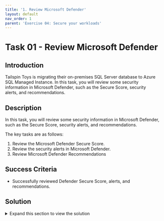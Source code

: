 ```yaml
---
title: '1. Review Microsoft Defender'
layout: default
nav_order: 1
parent: 'Exercise 04: Secure your workloads'
---
```


# Task 01 - Review Microsoft Defender

## Introduction

Tailspin Toys is migrating their on-premises SQL Server database to Azure SQL Managed Instance. In this task, you will review some security information in Microsoft Defender, such as the Secure Score, security alerts, and recommendations. 

## Description

In this task, you will review some security information in Microsoft Defender, such as the Secure Score, security alerts, and recommendations.

The key tasks are as follows:
1. Review the Microsoft Defender Secure Score.
2. Review the security alerts in Microsoft Defender.
3. Review Microsoft Defender Recommendations

## Success Criteria

* Successfully reviewed Defender Secure Score, alerts, and recommendations.

## Solution

<details markdown="block">
<summary>Expand this section to view the solution</summary>

1. Sign in to the [Azure Portal](https://portal.azure.com). Ensure that you're using a subscription associated with the same resources you created during the lab set up.

2. In the **Search resources, services, and docs** box at the top of the portal, search for **Microsoft Defender for Cloud**, then select the **Microsoft Defender for Cloud** service.

3. On the **Microsoft Defender for Cloud \| Overview** blade, in the **Security posture** tile, review your **Secure Score**.

    {: .highlight }
    > Selecting the secure score chart lets you determine how the value has been calculated.

4. Navigate back to the **Microsoft Defender for Cloud \| Overview** blade, under the **General** section, select **Security alerts**.

    {: .highlight }
    > In this window, you can view and analyze all Microsoft Defender security alerts fired.

5. Navigate back to the **Microsoft Defender for Cloud \| Overview** blade, under the **General** section, select **Recommendations**.

    {: .highlight }
    > In this window, you can view all Microsoft Defender recommendations and your progress in implementing such recommendations.

</details>
